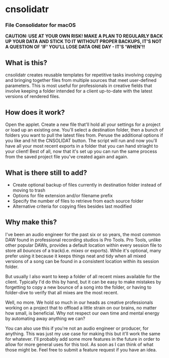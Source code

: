 # cnsolidatr
### File Consolidator for macOS

**CAUTION: USE AT YOUR OWN RISK!
MAKE A PLAN TO REGULARLY BACK UP YOUR DATA AND STICK TO IT
WITHOUT PROPER BACKUPS, IT'S NOT A QUESTION OF 'IF' YOU'LL LOSE DATA ONE DAY - IT'S 'WHEN'!!**

## What is this?

cnsolidatr creates reusable templates for repetitive tasks involving copying and bringing together files from multiple sources that meet user-defined parameters. This is most useful for professionals in creative fields that involve keeping a folder intended for a client up-to-date with the latest versions of rendered files.

## How does it work?

Open the applet. Create a new file that'll hold all your settings for a project or load up an existing one. You'll select a destination folder, then a bunch of folders you want to pull the latest files from. Peruse the additional options if you like and hit the CNSOLIDAT button. The script will run and now you'll have all your most recent exports in a folder that you can hand striaght to your client! Best of all, now that it's set up you can run the same process from the saved project file you've created again and again.

## What is there still to add?

* Create optional backup of files currently in destination folder instead of moving to trash
* Options for file extension and/or filename prefix
* Specify the number of files to retrieve from each source folder
* Alternative criteria for copying files besides last modified

## Why make this?

I've been an audio engineer for the past six or so years, the most common DAW found in professional recording studios is Pro Tools. Pro Tools, unlike other popular DAWs, provides a default location within every session file to store all *bounces* of a track(i.e. *mixes* or exports). While it's optional, many prefer using it because it keeps things neat and tidy when all mixed versions of a song can be found in a consistent location within its session folder.

But usually I also want to keep a folder of all recent mixes available for the client. Typically I'd do this by hand, but it can be easy to make mistakes by forgetting to copy a new bounce of a song into the folder, or having to folder-dive to verify that all mixes are the most recent.

Well, no more. We hold so much in our heads as creative professionals working on a project that to offload a little strain on our brains, no matter how small, is beneficial. Why not respect our own time and mental energy by automating away anything we can?

You can also use this if you're not an audio engineer or producer, for anything. This was just my use case for making this but it'll work the same for whatever. I'll probably add some more features in the future in order to allow for more general uses for this tool. As soon as I can think of what those might be. Feel free to submit a feature request if you have an idea.